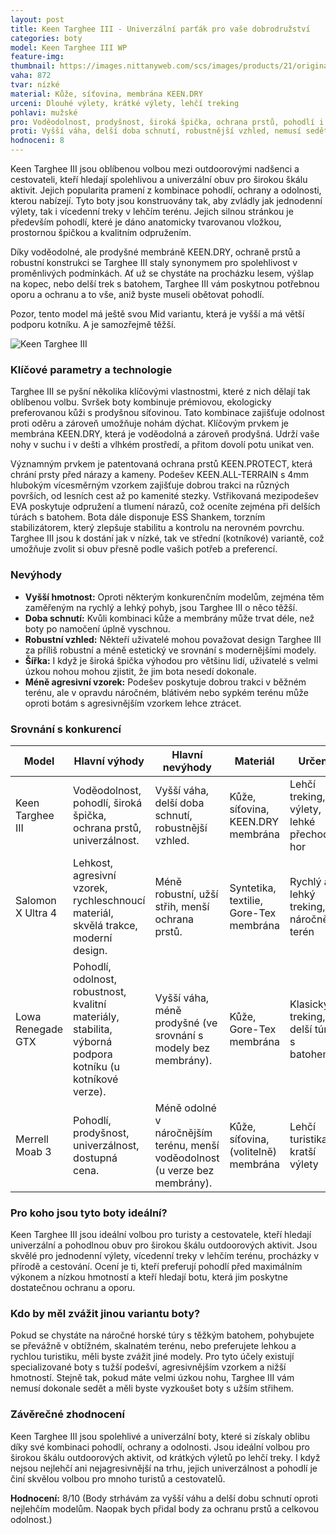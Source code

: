 ```yaml
---
layout: post
title: Keen Targhee III - Univerzální parťák pro vaše dobrodružství
categories: boty
model: Keen Targhee III WP
feature-img: 
thumbnail: https://images.nittanyweb.com/scs/images/products/21/original/keen_men_s_targhee_iii_waterproof_wide_1018597_p122397.jpg 
vaha: 872
tvar: nízké
material: Kůže, síťovina, membrána KEEN.DRY
urceni: Dlouhé výlety, krátké výlety, lehčí treking
pohlavi: mužské
pro: Voděodolnost, prodyšnost, široká špička, ochrana prstů, pohodlí i na delších trasách, univerzálnost, odolnost, dobrá trakce.
proti: Vyšší váha, delší doba schnutí, robustnější vzhled, nemusí sedět na úzkou nohu, méně agresivní vzorek pro náročný terén.
hodnoceni: 8
---
```



Keen Targhee III jsou oblíbenou volbou mezi outdoorovými nadšenci a cestovateli, kteří hledají spolehlivou a univerzální obuv pro širokou škálu aktivit. Jejich popularita pramení z kombinace pohodlí, ochrany a odolnosti, kterou nabízejí.  Tyto boty jsou konstruovány tak, aby zvládly jak jednodenní výlety, tak i vícedenní treky v lehčím terénu. Jejich silnou stránkou je především pohodlí, které je dáno anatomicky tvarovanou vložkou, prostornou špičkou a kvalitním odpružením.

Díky voděodolné, ale prodyšné membráně KEEN.DRY, ochraně prstů a robustní konstrukci se Targhee III staly synonymem pro spolehlivost v proměnlivých podmínkách.  Ať už se chystáte na procházku lesem, výšlap na kopec, nebo delší trek s batohem, Targhee III vám poskytnou potřebnou oporu a ochranu a to vše, aniž byste museli obětovat pohodlí.

Pozor, tento model má ještě svou Mid variantu, která je vyšší a má větší podporu kotníku. A je samozřejmě těžší.

![Keen Targhee III](https://res.cloudinary.com/dvwv5cne3/image/fetch/w_auto,h_450,c_fill,g_auto,f_auto,q_auto/https://images.nittanyweb.com/scs/images/products/21/original/keen_men_s_targhee_iii_waterproof_wide_1018597_p122397.jpg)

### Klíčové parametry a technologie

Targhee III se pyšní několika klíčovými vlastnostmi, které z nich dělají tak oblíbenou volbu. Svršek boty kombinuje prémiovou, ekologicky preferovanou kůži s prodyšnou síťovinou. Tato kombinace zajišťuje odolnost proti oděru a zároveň umožňuje nohám dýchat.  Klíčovým prvkem je membrána KEEN.DRY, která je voděodolná a zároveň prodyšná. Udrží vaše nohy v suchu i v dešti a vlhkém prostředí, a přitom dovolí potu unikat ven.

Významným prvkem je patentovaná ochrana prstů KEEN.PROTECT, která chrání prsty před nárazy a kameny.  Podešev KEEN.ALL-TERRAIN s 4mm hlubokým vícesměrným vzorkem zajišťuje dobrou trakci na různých površích, od lesních cest až po kamenité stezky.  Vstřikovaná mezipodešev EVA poskytuje odpružení a tlumení nárazů, což oceníte zejména při delších túrách s batohem.  Bota dále disponuje ESS Shankem, torzním stabilizátorem, který zlepšuje stabilitu a kontrolu na nerovném povrchu.  Targhee III jsou k dostání jak v nízké, tak ve střední (kotníkové) variantě, což umožňuje zvolit si obuv přesně podle vašich potřeb a preferencí.

### Nevýhody

*   **Vyšší hmotnost:** Oproti některým konkurenčním modelům, zejména těm zaměřeným na rychlý a lehký pohyb, jsou Targhee III o něco těžší.
*   **Doba schnutí:** Kvůli kombinaci kůže a membrány může trvat déle, než boty po namočení úplně vyschnou.
*   **Robustní vzhled:** Někteří uživatelé mohou považovat design Targhee III za příliš robustní a méně estetický ve srovnání s modernějšími modely.
*   **Šířka:** I když je široká špička výhodou pro většinu lidí, uživatelé s velmi úzkou nohou mohou zjistit, že jim bota nesedí dokonale.
*    **Méně agresivní vzorek:** Podešev poskytuje dobrou trakci v běžném terénu, ale v opravdu náročném, blátivém nebo sypkém terénu může oproti botám s agresivnějším vzorkem lehce ztrácet.

### Srovnání s konkurencí

| Model              | Hlavní výhody                                                                                                                          | Hlavní nevýhody                                                                                                      | Materiál                                     | Určení                                  |
| ------------------ | ------------------------------------------------------------------------------------------------------------------------------------- | -------------------------------------------------------------------------------------------------------------------- | -------------------------------------------- | ---------------------------------------- |
| Keen Targhee III   | Voděodolnost, pohodlí, široká špička, ochrana prstů, univerzálnost.                                                                       | Vyšší váha, delší doba schnutí, robustnější vzhled.                                                                 | Kůže, síťovina, KEEN.DRY membrána         | Lehčí treking, výlety, lehké přechody hor |
| Salomon X Ultra 4  | Lehkost, agresivní vzorek, rychleschnoucí materiál, skvělá trakce, moderní design.                                                  | Méně robustní, užší střih, menší ochrana prstů.                                                                  | Syntetika, textilie, Gore-Tex membrána    | Rychlý a lehký treking, náročnější terén  |
| Lowa Renegade GTX  | Pohodlí, odolnost, robustnost, kvalitní materiály, stabilita, výborná podpora kotníku (u kotníkové verze).                              | Vyšší váha, méně prodyšné (ve srovnání s modely bez membrány).                                                       | Kůže, Gore-Tex membrána                   | Klasický treking, delší túry s batohem      |
| Merrell Moab 3    | Pohodlí, prodyšnost, univerzálnost, dostupná cena.                                                                                     | Méně odolné v náročnějším terénu, menší voděodolnost (u verze bez membrány).                                        | Kůže, síťovina, (volitelně) membrána    | Lehčí turistika, kratší výlety           |

### Pro koho jsou tyto boty ideální?

Keen Targhee III jsou ideální volbou pro turisty a cestovatele, kteří hledají univerzální a pohodlnou obuv pro širokou škálu outdoorových aktivit. Jsou skvělé pro jednodenní výlety, vícedenní treky v lehčím terénu, procházky v přírodě a cestování. Ocení je ti, kteří preferují pohodlí před maximálním výkonem a nízkou hmotností a kteří hledají botu, která jim poskytne dostatečnou ochranu a oporu.

### Kdo by měl zvážit jinou variantu boty?

Pokud se chystáte na náročné horské túry s těžkým batohem, pohybujete se převážně v obtížném, skalnatém terénu, nebo preferujete lehkou a rychlou turistiku, měli byste zvážit jiné modely. Pro tyto účely existují specializované boty s tužší podešví, agresivnějším vzorkem a nižší hmotností. Stejně tak, pokud máte velmi úzkou nohu, Targhee III vám nemusí dokonale sedět a měli byste vyzkoušet boty s užším střihem.

### Závěrečné zhodnocení

Keen Targhee III jsou spolehlivé a univerzální boty, které si získaly oblibu díky své kombinaci pohodlí, ochrany a odolnosti. Jsou ideální volbou pro širokou škálu outdoorových aktivit, od krátkých výletů po lehčí treky. I když nejsou nejlehčí ani nejagresivnější na trhu, jejich univerzálnost a pohodlí je činí skvělou volbou pro mnoho turistů a cestovatelů.

**Hodnocení:** 8/10 (Body strhávám za vyšší váhu a delší dobu schnutí oproti nejlehčím modelům. Naopak bych přidal body za ochranu prstů a celkovou odolnost.)
